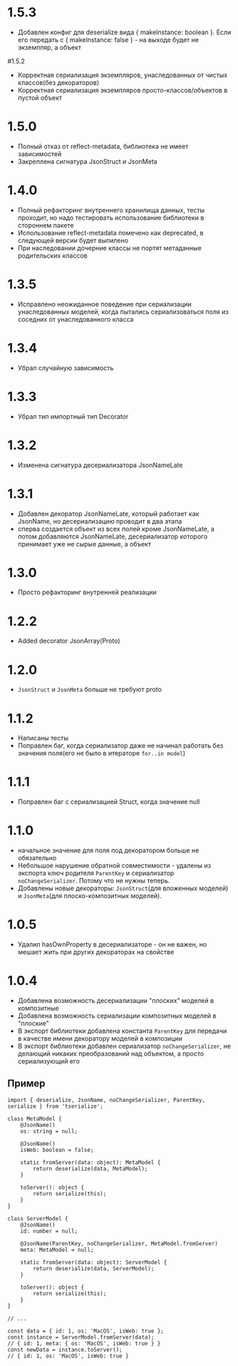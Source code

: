# 1.5.3
- Добавлен конфиг для deserialize вида { makeInstance: boolean }. Если его передать с { makeInstance: false } - на выходе будет не экземпляр, а объект

#1.5.2
- Корректная сериализация экземпляров, унаследованных от чистых классов(без декораторов)
- Корректная сериализация экземпляров просто-классов/объектов в пустой объект

# 1.5.0
- Полный отказ от reflect-metadata, библиотека не имеет зависимостей
- Закреплена сигнатура JsonStruct и JsonMeta

# 1.4.0
- Полный рефакторинг внутреннего хранилища данных, тесты проходит, но надо тестировать использование библиотеки в стороннем пакете
- Использование reflect-metadata помечено как deprecated, в следующей версии будет выпилено
- При наследовании дочерние классы не портят метаданные родительских классов 

# 1.3.5
- Исправлено неожиданное поведение при сериализации унаследованных моделей, когда пытались сериализоваться поля из
соседних от унаследованного класса

# 1.3.4
- Убрал случайную зависимость

# 1.3.3
- Убрал тип импортный тип Decorator

# 1.3.2
- Изменена сигнатура десериализатора JsonNameLate

# 1.3.1
- Добавлен декоратор JsonNameLate, который работает как JsonName, но десериализацию проводит в два этапа
- сперва создается объект из всех полей кроме JsonNameLate,
а потом добавляются JsonNameLate, десериализатор которого принимает уже не сырые данные,
а объект

# 1.3.0
- Просто рефакторинг внутренней реализации

# 1.2.2
- Added decorator JsonArray(Proto)

# 1.2.0
- `JsonStruct` и `JsonMeta` больше не требуют proto

# 1.1.2
- Написаны тесты
- Поправлен баг, когда сериализатор даже не начинал работать без значения поля(его не было в итераторе `for..in model`)

# 1.1.1
- Поправлен баг с сериализацией Struct, когда значение null

# 1.1.0
- начальное значение для поля под декоратором больше не обязательно
- Небольшое нарушение обратной совместимости - удалены из экспорта ключ родителя `ParentKey` и сериализатор `noChangeSerializer`. Потому что не нужны теперь.
- Добавлены новые декораторы: `JsonStruct`(для вложенных моделей) и `JsonMeta`(для плоско-композитных моделей).

# 1.0.5
- Удалил hasOwnProperty в десериализаторе - он не важен, но мешает жить при других декораторах на свойстве

# 1.0.4
- Добавлена возможность десериализации "плоских" моделей в композитные
- Добавлена возможность сериализации композитных моделей в "плоские"
- В экспорт библиотеки добавлена константа `ParentKey` для передачи в качестве имени декоратору моделей в композиции
- В экспорт библиотеки добавлен сериализатор `noChangeSerializer`, не делающий никаких преобразований над объектом, а просто сериализующий его

## Пример
```
import { deserialize, JsonName, noChangeSerializer, ParentKey, serialize } from 'tserialize';

class MetaModel {
    @JsonName()
    os: string = null;

    @JsonName()
    isWeb: boolean = false;

    static fromServer(data: object): MetaModel {
        return deserialize(data, MetaModel);
    }

    toServer(): object {
        return serialize(this);
    }
}

class ServerModel {
    @JsonName()
    id: number = null;

    @JsonName(ParentKey, noChangeSerializer, MetaModel.fromServer)
    meta: MetaModel = null;

    static fromServer(data: object): ServerModel {
        return deserialize(data, ServerModel);
    }

    toServer(): object {
        return serialize(this);
    }
}

// ...

const data = { id: 1, os: 'MacOS', isWeb: true };
const instance = ServerModel.fromServer(data);
// { id: 1, meta: { os: 'MacOS', isWeb: true } }
const newData = instance.toServer();
// { id: 1, os: 'MacOS', isWeb: true }
```